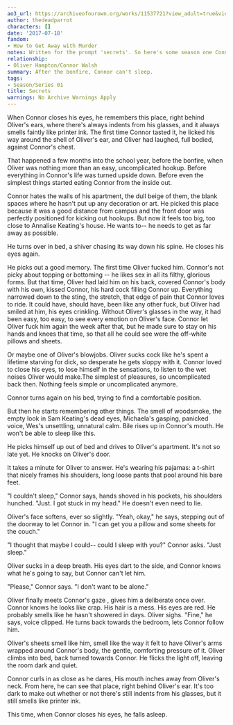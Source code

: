 ```yaml
---
ao3_url: https://archiveofourown.org/works/11537721?view_adult=true&view_full_work=true
author: thedeadparrot
characters: []
date: '2017-07-18'
fandom:
- How to Get Away with Murder
notes: Written for the prompt 'secrets'. So here's some season one Connor feelings.
relationship:
- Oliver Hampton/Connor Walsh
summary: After the bonfire, Connor can't sleep.
tags:
- Season/Series 01
title: Secrets
warnings: No Archive Warnings Apply
---
```


When Connor closes his eyes, he remembers this place, right behind Oliver's ears, where there's always indents from his glasses, and it always smells faintly like printer ink. The first time Connor tasted it, he licked his way around the shell of Oliver's ear, and Oliver had laughed, full bodied, against Connor's chest.

That happened a few months into the school year, before the bonfire, when Oliver was nothing more than an easy, uncomplicated hookup. Before everything in Connor's life was turned upside down. Before even the simplest things started eating Connor from the inside out.

Connor hates the walls of his apartment, the dull beige of them, the blank spaces where he hasn't put up any decoration or art. He picked this place because it was a good distance from campus and the front door was perfectly positioned for kicking out hookups. But now it feels too big, too close to Annalise Keating's house. He wants to-- he needs to get as far away as possible.

He turns over in bed, a shiver chasing its way down his spine. He closes his eyes again.

He picks out a good memory. The first time Oliver fucked him. Connor's not picky about topping or bottoming -- he likes sex in all its filthy, glorious forms. But that time, Oliver had laid him on his back, covered Connor's body with his own, kissed Connor, his hard cock filling Connor up. Everything narrowed down to the sting, the stretch, that edge of pain that Connor loves to ride. It could have, should have, been like any other fuck, but Oliver had smiled at him, his eyes crinkling. Without Oliver's glasses in the way, it had been easy, too easy, to see every emotion on Oliver's face. Connor let Oliver fuck him again the week after that, but he made sure to stay on his hands and knees that time, so that all he could see were the off-white pillows and sheets.

Or maybe one of Oliver's blowjobs. Oliver sucks cock like he's spent a lifetime starving for dick, so desperate he gets sloppy with it. Connor loved to close his eyes, to lose himself in the sensations, to listen to the wet noises Oliver would make.The simplest of pleasures, so uncomplicated back then. Nothing feels simple or uncomplicated anymore.

Connor turns again on his bed, trying to find a comfortable position.

But then he starts remembering other things. The smell of woodsmoke, the empty look in Sam Keating's dead eyes, Michaela's gasping, panicked voice, Wes's unsettling, unnatural calm. Bile rises up in Connor's mouth. He won't be able to sleep like this.

He picks himself up out of bed and drives to Oliver's apartment. It's not so late yet. He knocks on Oliver's door.

It takes a minute for Oliver to answer. He's wearing his pajamas: a t-shirt that nicely frames his shoulders, long loose pants that pool around his bare feet.

"I couldn't sleep," Connor says, hands shoved in his pockets, his shoulders hunched. "Just. I got stuck in my head." He doesn't even need to lie.

Oliver's face softens, ever so slightly. "Yeah, okay," he says, stepping out of the doorway to let Connor in. "I can get you a pillow and some sheets for the couch."

"I thought that maybe I could-- could I sleep with you?" Connor asks. "Just sleep."

Oliver sucks in a deep breath. His eyes dart to the side, and Connor knows what he's going to say, but Connor can't let him.

"Please," Connor says. "I don't want to be alone."

Oliver finally meets Connor's gaze , gives him a deliberate once over. Connor knows he looks like crap. His hair is a mess. His eyes are red. He probably smells like he hasn't showered in days. Oliver sighs. "Fine," he says, voice clipped. He turns back towards the bedroom, lets Connor follow him.

Oliver's sheets smell like him, smell like the way it felt to have Oliver's arms wrapped around Connor's body, the gentle, comforting pressure of it. Oliver climbs into bed, back turned towards Connor. He flicks the light off, leaving the room dark and quiet.

Connor curls in as close as he dares, His mouth inches away from Oliver's neck. From here, he can see that place, right behind Oliver's ear. It's too dark to make out whether or not there's still indents from his glasses, but it still smells like printer ink.

This time, when Connor closes his eyes, he falls asleep.
